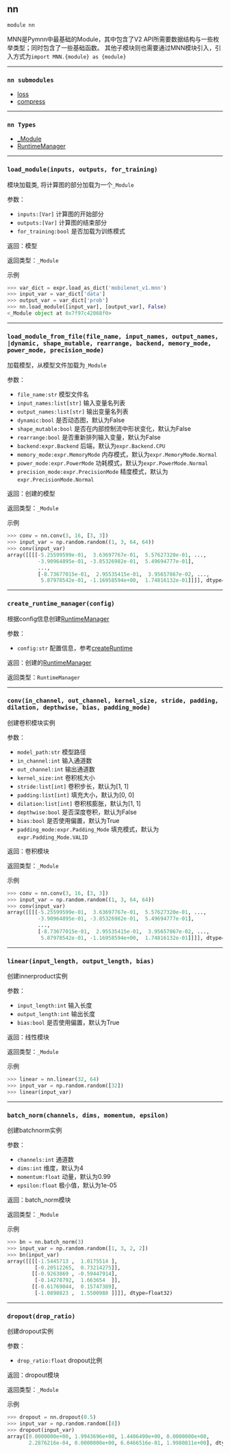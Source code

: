 ## nn

```python
module nn
```
MNN是Pymnn中最基础的Module，其中包含了V2 API所需要数据结构与一些枚举类型；同时包含了一些基础函数。
其他子模块则也需要通过MNN模块引入，引入方式为`import MNN.{module} as {module}`

---
### `nn submodules`
- [loss](loss.md)
- [compress](compress.md)

---
### `nn Types`
- [_Module](_Module.md)
- [RuntimeManager](RuntimeManager.md)

---
### `load_module(inputs, outputs, for_training)`
模块加载类, 将计算图的部分加载为一个`_Module`

参数：
- `inputs:[Var]` 计算图的开始部分
- `outputs:[Var]` 计算图的结束部分
- `for_training:bool` 是否加载为训练模式

返回：模型

返回类型：`_Module`

示例

```python
>>> var_dict = expr.load_as_dict('mobilenet_v1.mnn')
>>> input_var = var_dict['data']
>>> output_var = var_dict['prob']
>>> nn.load_module([input_var], [output_var], False)
<_Module object at 0x7f97c42068f0>
```
---
### `load_module_from_file(file_name, input_names, output_names, |dynamic, shape_mutable, rearrange, backend, memory_mode, power_mode, precision_mode)`
加载模型，从模型文件加载为`_Module`

参数：
- `file_name:str`  模型文件名
- `input_names:list[str]` 输入变量名列表
- `output_names:list[str]` 输出变量名列表
- `dynamic:bool` 是否动态图，默认为False
- `shape_mutable:bool` 是否在内部控制流中形状变化，默认为False
- `rearrange:bool` 是否重新排列输入变量，默认为False
- `backend:expr.Backend` 后端，默认为`expr.Backend.CPU`
- `memory_mode:expr.MemoryMode` 内存模式，默认为`expr.MemoryMode.Normal`
- `power_mode:expr.PowerMode` 功耗模式，默认为`expr.PowerMode.Normal`
- `precision_mode:expr.PrecisionMode` 精度模式，默认为`expr.PrecisionMode.Normal`

返回：创建的模型

返回类型：`_Module`

示例

```python
>>> conv = nn.conv(3, 16, [3, 3])
>>> input_var = np.random.random((1, 3, 64, 64))
>>> conv(input_var)
array([[[[-5.25599599e-01,  3.63697767e-01,  5.57627320e-01, ...,
          -3.90964895e-01, -3.85326982e-01,  5.49694777e-01],
          ...,
          [-8.73677015e-01,  2.95535415e-01,  3.95657867e-02, ...,
           5.87978542e-01, -1.16958594e+00,  1.74816132e-01]]]], dtype=float32)
```
---
### `create_runtime_manager(config)`
根据config信息创建[RuntimeManager](RuntimeManager.md)

参数：
- `config:str` 配置信息，参考[createRuntime](Interpreter.html#createruntime-config)

返回：创建的[RuntimeManager](RuntimeManager.md)

返回类型：`RuntimeManager`

---
### `conv(in_channel, out_channel, kernel_size, stride, padding, dilation, depthwise, bias, padding_mode)`
创建卷积模块实例

参数：
- `model_path:str` 模型路径
- `in_channel:int` 输入通道数
- `out_channel:int` 输出通道数
- `kernel_size:int` 卷积核大小
- `stride:list[int]` 卷积步长，默认为[1, 1]
- `padding:list[int]` 填充大小，默认为[0, 0]
- `dilation:list[int]` 卷积核膨胀，默认为[1, 1]
- `depthwise:bool` 是否深度卷积，默认为False
- `bias:bool` 是否使用偏置，默认为True
- `padding_mode:expr.Padding_Mode` 填充模式，默认为`expr.Padding_Mode.VALID`

返回：卷积模块

返回类型：`_Module`

示例

```python
>>> conv = nn.conv(3, 16, [3, 3])
>>> input_var = np.random.random((1, 3, 64, 64))
>>> conv(input_var)
array([[[[-5.25599599e-01,  3.63697767e-01,  5.57627320e-01, ...,
          -3.90964895e-01, -3.85326982e-01,  5.49694777e-01],
          ...,
          [-8.73677015e-01,  2.95535415e-01,  3.95657867e-02, ...,
           5.87978542e-01, -1.16958594e+00,  1.74816132e-01]]]], dtype=float32)
```
---
### `linear(input_length, output_length, bias)`
创建innerproduct实例

参数：
- `input_length:int` 输入长度
- `output_length:int` 输出长度
- `bias:bool` 是否使用偏置，默认为True

返回：线性模块

返回类型：`_Module`

示例

```python
>>> linear = nn.linear(32, 64)
>>> input_var = np.random.random([32])
>>> linear(input_var)
```

---
### `batch_norm(channels, dims, momentum, epsilon)`
创建batchnorm实例

参数：
- `channels:int` 通道数
- `dims:int` 维度，默认为4
- `momentum:float` 动量，默认为0.99
- `epsilon:float` 极小值，默认为1e-05

返回：batch_norm模块

返回类型：`_Module`

示例

```python
>>> bn = nn.batch_norm(3)
>>> input_var = np.random.random([1, 3, 2, 2])
>>> bn(input_var)
array([[[[-1.5445713 ,  1.0175514 ],
         [-0.20512265,  0.73214275]],
        [[-0.9263869 , -0.59447914],
         [-0.14278792,  1.663654  ]],
        [[-0.61769044,  0.15747389],
         [-1.0898823 ,  1.5500988 ]]]], dtype=float32)
```

---
### `dropout(drop_ratio)`
创建dropout实例

参数：
- `drop_ratio:float` dropout比例

返回：dropout模块

返回类型：`_Module`

示例

```python
>>> dropout = nn.dropout(0.5)
>>> input_var = np.random.random([8])
>>> dropout(input_var)
array([0.0000000e+00, 1.9943696e+00, 1.4406490e+00, 0.0000000e+00,
       2.2876216e-04, 0.0000000e+00, 6.0466516e-01, 1.9980811e+00], dtype=float32)
```